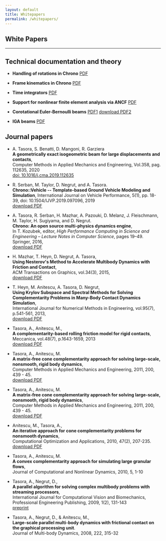 ```yaml
---
layout: default
title: Whitepapers
permalink: /whitepapers/
---
```


White Papers
---
---

## Technical documentation and theory

- **Handling of rotations in Chrono**
  [PDF](http://www.projectchrono.org/assets/white_papers/ChronoCore/rotations.pdf)

- **Frame kinematics in Chrono**
  [PDF](http://www.projectchrono.org/assets/white_papers/ChronoCore/frame_kinematics.pdf)

- **Time integrators**
  [PDF](http://www.projectchrono.org/assets/white_papers/ChronoCore/integrator.pdf)

- **Support for nonlinear finite element analysis via ANCF**
  [PDF](http://www.projectchrono.org/assets/white_papers/FEA/WP_ANCF.pdf)

- **Corotational Euler-Bernoulli beams**
  [PDF1](http://www.projectchrono.org/assets/white_papers/FEA/euler_beams.pdf)   [download PDF2](http://www.projectchrono.org/assets/white_papers/FEA/WhitePaper_Co-rotational.pdf)

- **IGA beams**
  [PDF](http://www.projectchrono.org/assets/white_papers/FEA/iga_beams.pdf)
  
## Journal papers
- A. Tasora, S. Benatti, D. Mangoni, R. Garziera  <br>
  **A geometrically exact isogeometric beam for large displacements and contacts**, <br>
  Computer Methods in Applied Mechanics and Engineering, Vol.358, pag. 112635, 2020  <br>
  [doi: 10.1016/j.cma.2019.112635](https://doi.org/10.1016/j.cma.2019.112635)

- R. Serban, M. Taylor, D. Negrut, and A. Tasora. <br>
  **Chrono::Vehicle -- Template-based Ground Vehicle Modeling and Simulation**,
  International Journal on Vehicle Performance, 5(1), pp. 18-39, doi: 10.1504/IJVP.2019.097096, 2019 <br>
  [download PDF](http://projectchrono.org/assets/white_papers/chronoVehicle_IJVP.pdf)

- A. Tasora, R. Serban, H. Mazhar, A. Pazouki, D. Melanz, J. Fleischmann, M. Taylor, H. Sugiyama, and D. Negrut. <br>
  **Chrono: An open source multi-physics dynamics engine**, <br>
  In T. Kozubek, editor, *High Performance Computing in Science and Engineering – Lecture Notes in Computer Science*, pages 19–49.
  Springer, 2016, <br>
  [download PDF](http://projectchrono.org/assets/white_papers/chronoSpringer.pdf)

- H. Mazhar, T. Heyn, D. Negrut, A. Tasora,  <br>
  **Using Nesterov's Method to Accelerate Multibody Dynamics with Friction and Contact**, <br>
  ACM Transactions on Graphics, vol.34(3), 2015,  <br>
  [download PDF](http://dx.doi.org/10.1145/2735627)

- T. Heyn, M. Anitescu, A. Tasora, D. Negrut,   <br>
  **Using Krylov Subspace and Spectral Methods for Solving Complementarity Problems in Many-Body Contact Dynamics Simulation**, <br>
  International Journal for Numerical Methods in Engineering, vol.95(7), p.541-561, 2013,  <br>
  [download PDF](http://www.chronoengine.info/tasora/pubblicazioni/IJNME_2012_preprint.pdf)

- Tasora, A., Anitescu, M., <br>
  **A complementarity-based rolling friction model for rigid contacts**,  <br>
  Meccanica, vol.48(7), p.1643-1659, 2013  <br>
  [download PDF](http://www.mcs.anl.gov/~anitescu/PUBLICATIONS/2012/TasoraAnitescu2012RollingComplementarity.pdf)

- Tasora, A., Anitescu, M. <br>
  **A matrix-free cone complementarity approach for solving large-scale, nonsmooth, rigid body dynamics**,  <br>
  Computer Methods in Applied Mechanics and Engineering, 2011, 200, 439 - 45.  <br>
  [download PDF](http://www.mcs.anl.gov/~anitescu/PUBLICATIONS/2010/preprint_TASORA_ANITESCU_COMP.pdf)

- Tasora, A., Anitescu, M. <br>
  **A matrix-free cone complementarity approach for solving large-scale, nonsmooth, rigid body dynamics**,  <br>
  Computer Methods in Applied Mechanics and Engineering, 2011, 200, 439 - 45.  <br>
  [download PDF](http://www.mcs.anl.gov/~anitescu/PUBLICATIONS/2010/preprint_TASORA_ANITESCU_COMP.pdf)

- Anitescu, M., Tasora, A., <br>
  **An iterative approach for cone complementarity problems for nonsmooth dynamics**,  <br>
  Computational Optimization and Applications, 2010, 47(2), 207-235.  <br>
  [download PDF](http://www.mcs.anl.gov/uploads/cels/papers/P1413.pdf)

- Tasora, A., Anitescu, M. <br>
  **A convex complementarity approach for simulating large granular flows**,  <br>
  Journal of Computational and Nonlinear Dynamics, 2010, 5, 1-10

- Tasora, A., Negrut, D., <br>
  **A parallel algorithm for solving complex multibody problems with streaming processors**,  <br>
  International Journal for Computational Vision and Biomechanics, Professional Engineering Publishing, 2009, 1(2), 131-143   <br>
  [preprint](http://projectchrono.org/tasora/pubblicazioni/paper_IJCV.pdf)

- Tasora, A., Negrut, D., & Anitescu, M., <br>
  **Large-scale parallel multi-body dynamics with frictional contact on the graphical processing unit**. <br>
  Journal of Multi-body Dynamics, 2008, 222, 315-32